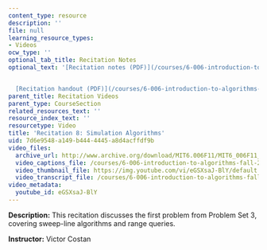 ```yaml
---
content_type: resource
description: ''
file: null
learning_resource_types:
- Videos
ocw_type: ''
optional_tab_title: Recitation Notes
optional_text: '[Recitation notes (PDF)](/courses/6-006-introduction-to-algorithms-fall-2011/resources/mit6_006f11_rec08)


  [Recitation handout (PDF)](/courses/6-006-introduction-to-algorithms-fall-2011/resources/mit6_006f11_rec08_handout)'
parent_title: Recitation Videos
parent_type: CourseSection
related_resources_text: ''
resource_index_text: ''
resourcetype: Video
title: 'Recitation 8: Simulation Algorithms'
uid: 7d6e9548-a149-b444-4445-a8d4acffdf9b
video_files:
  archive_url: http://www.archive.org/download/MIT6.006F11/MIT6_006F11_rec08_300k.mp4
  video_captions_file: /courses/6-006-introduction-to-algorithms-fall-2011/703cd09fe6b053e691bf738d5a1d5a5c_eGSXsaJ-BlY.vtt
  video_thumbnail_file: https://img.youtube.com/vi/eGSXsaJ-BlY/default.jpg
  video_transcript_file: /courses/6-006-introduction-to-algorithms-fall-2011/ddd3126d4be543d22978433844e7c7cb_eGSXsaJ-BlY.pdf
video_metadata:
  youtube_id: eGSXsaJ-BlY
---
```


**Description:** This recitation discusses the first problem from Problem Set 3, covering sweep-line algorithms and range queries.

**Instructor:** Victor Costan